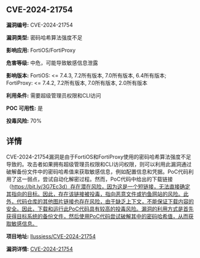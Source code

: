 ## CVE-2024-21754

**漏洞编号:** CVE-2024-21754

**漏洞类型:** 密码哈希算法强度不足

**影响应用:** FortiOS/FortiProxy

**危害等级:** 中危，可能导致敏感信息泄露

**影响版本:** FortiOS: <= 7.4.3, 7.2所有版本, 7.0所有版本, 6.4所有版本; FortiProxy: <= 7.4.2, 7.2所有版本, 7.0所有版本, 2.0所有版本

**利用条件:** 需要超级管理员权限和CLI访问

**POC 可用性:** 是

**投毒风险:** 70%

## 详情

CVE-2024-21754漏洞是由于FortiOS和FortiProxy使用的密码哈希算法强度不足导致的。攻击者如果拥有超级管理员权限和CLI访问权限，则可以利用此漏洞通过破解备份文件中的密码哈希值来获取敏感信息，例如配置信息和凭据。PoC代码利用了这一弱点，尝试自动化解密过程。然而，PoC代码中给出的下载链接（https://bit.ly/3G7Ec3d）存在潜在风险，因为这是一个短链接，无法直接确定其指向的目标。因此，存在该链接被投毒，指向恶意文件或钓鱼网站的风险。此外，代码仓库的其他图片链接也存在风险，由于缺乏上下文，不能保证下载内容的安全。因此，下载和运行此PoC代码具有较高的投毒风险。漏洞的利用方式是首先获得目标系统的备份文件，然后使用PoC代码尝试破解其中的密码哈希值，从而获取敏感信息。

**项目地址:** [llussiess/CVE-2024-21754](https://github.com/llussiess/CVE-2024-21754)

**漏洞详情:** [CVE-2024-21754](https://nvd.nist.gov/vuln/detail/CVE-2024-21754)